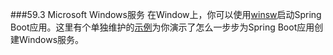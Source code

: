###59.3 Microsoft Windows服务
在Window上，你可以使用[winsw](https://github.com/kohsuke/winsw)启动Spring Boot应用。这里有个单独维护的[示例](https://github.com/snicoll-scratches/spring-boot-daemon)为你演示了怎么一步步为Spring Boot应用创建Windows服务。

